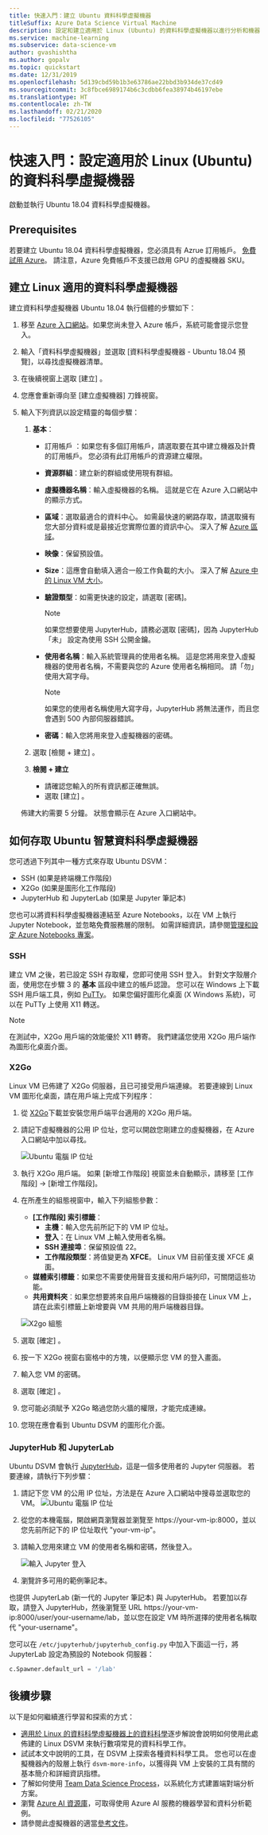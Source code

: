 ```yaml
---
title: 快速入門：建立 Ubuntu 資料科學虛擬機器
titleSuffix: Azure Data Science Virtual Machine
description: 設定和建立適用於 Linux (Ubuntu) 的資料科學虛擬機器以進行分析和機器學習服務。
ms.service: machine-learning
ms.subservice: data-science-vm
author: gvashishtha
ms.author: gopalv
ms.topic: quickstart
ms.date: 12/31/2019
ms.openlocfilehash: 5d139cbd59b1b3e63786ae22bbd3b934de37cd49
ms.sourcegitcommit: 3c8fbce6989174b6c3cdbb6fea38974b46197ebe
ms.translationtype: HT
ms.contentlocale: zh-TW
ms.lasthandoff: 02/21/2020
ms.locfileid: "77526105"
---
```

# <a name="quickstart-set-up-the-data-science-virtual-machine-for-linux-ubuntu"></a>快速入門：設定適用於 Linux (Ubuntu) 的資料科學虛擬機器

啟動並執行 Ubuntu 18.04 資料科學虛擬機器。

## <a name="prerequisites"></a>Prerequisites

若要建立 Ubuntu 18.04 資料科學虛擬機器，您必須具有 Azrue 訂用帳戶。 [免費試用 Azure](https://azure.com/free)。
請注意，Azure 免費帳戶不支援已啟用 GPU 的虛擬機器 SKU。

## <a name="create-your-data-science-virtual-machine-for-linux"></a>建立 Linux 適用的資料科學虛擬機器

建立資料科學虛擬機器 Ubuntu 18.04 執行個體的步驟如下：

1. 移至 [Azure 入口網站](https://portal.azure.com)。如果您尚未登入 Azure 帳戶，系統可能會提示您登入。
1. 輸入「資料科學虛擬機器」並選取 [資料科學虛擬機器 - Ubuntu 18.04 預覽]，以尋找虛擬機器清單。

1. 在後續視窗上選取 [建立]  。

1. 您應會重新導向至 [建立虛擬機器] 刀鋒視窗。
   
1. 輸入下列資訊以設定精靈的每個步驟：

    1. **基本**：
    
       * 訂用帳戶  ：如果您有多個訂用帳戶，請選取要在其中建立機器及計費的訂用帳戶。 您必須有此訂用帳戶的資源建立權限。
       * **資源群組**：建立新的群組或使用現有群組。
       * **虛擬機器名稱**：輸入虛擬機器的名稱。 這就是它在 Azure 入口網站中的顯示方式。
       * **區域**：選取最適合的資料中心。 如需最快速的網路存取，請選取擁有您大部分資料或是最接近您實際位置的資訊中心。 深入了解 [Azure 區域](https://azure.microsoft.com/global-infrastructure/regions/)。
       * **映像**：保留預設值。
       * **Size**：這應會自動填入適合一般工作負載的大小。 深入了解 [Azure 中的 Linux VM 大小](../../virtual-machines/linux/sizes.md)。
       * **驗證類型**：如需更快速的設定，請選取 [密碼]。 
         
         > [!NOTE]
         > 如果您想要使用 JupyterHub，請務必選取 [密碼]，因為 JupyterHub「未」  設定為使用 SSH 公開金鑰。

       * **使用者名稱**：輸入系統管理員的使用者名稱。 這是您將用來登入虛擬機器的使用者名稱，不需要與您的 Azure 使用者名稱相同。 請「勿」  使用大寫字母。
         
         > [!NOTE]
         > 如果您的使用者名稱使用大寫字母，JupyterHub 將無法運作，而且您會遇到 500 內部伺服器錯誤。

       * **密碼**：輸入您將用來登入虛擬機器的密碼。    
    
   1. 選取 [檢閱 + 建立]  。
   1. **檢閱 + 建立**
      * 請確認您輸入的所有資訊都正確無誤。 
      * 選取 [建立]  。
    
    佈建大約需要 5 分鐘。 狀態會顯示在 Azure 入口網站中。

## <a name="how-to-access-the-ubuntu-data-science-virtual-machine"></a>如何存取 Ubuntu 智慧資料科學虛擬機器

您可透過下列其中一種方式來存取 Ubuntu DSVM：

  * SSH (如果是終端機工作階段)
  * X2Go (如果是圖形化工作階段)
  * JupyterHub 和 JupyterLab (如果是 Jupyter 筆記本)

您也可以將資料科學虛擬機器連結至 Azure Notebooks，以在 VM 上執行 Jupyter Notebook，並忽略免費服務層的限制。 如需詳細資訊，請參閱[管理和設定 Azure Notebooks 專案](../../notebooks/configure-manage-azure-notebooks-projects.md#compute-tier)。

### <a name="ssh"></a>SSH

建立 VM 之後，若已設定 SSH 存取權，您即可使用 SSH 登入。 針對文字殼層介面，使用您在步驟 3 的 **基本** 區段中建立的帳戶認證。 您可以在 Windows 上下載 SSH 用戶端工具，例如 [PuTTy](https://www.putty.org)。 如果您偏好圖形化桌面 (X Windows 系統)，可以在 PuTTy 上使用 X11 轉送。

> [!NOTE]
> 在測試中，X2Go 用戶端的效能優於 X11 轉寄。 我們建議您使用 X2Go 用戶端作為圖形化桌面介面。

### <a name="x2go"></a>X2Go

Linux VM 已佈建了 X2Go 伺服器，且已可接受用戶端連線。 若要連線到 Linux VM 圖形化桌面，請在用戶端上完成下列程序：

1. 從 [X2Go](https://wiki.x2go.org/doku.php/doc:installation:x2goclient)下載並安裝您用戶端平台適用的 X2Go 用戶端。
1. 請記下虛擬機器的公用 IP 位址，您可以開啟您剛建立的虛擬機器，在 Azure 入口網站中加以尋找。

   ![Ubuntu 電腦 IP 位址](./media/dsvm-ubuntu-intro/ubuntu-ip-address.png)

1. 執行 X2Go 用戶端。 如果 [新增工作階段] 視窗並未自動顯示，請移至 [工作階段] -> [新增工作階段]。

1. 在所產生的組態視窗中，輸入下列組態參數：
   * **[工作階段] 索引標籤**：
     * **主機**：輸入您先前所記下的 VM IP 位址。
     * **登入**：在 Linux VM 上輸入使用者名稱。
     * **SSH 連接埠**：保留預設值 22。
     * **工作階段類型**：將值變更為 **XFCE**。 Linux VM 目前僅支援 XFCE 桌面。
   * **媒體索引標籤**：如果您不需要使用聲音支援和用戶端列印，可關閉這些功能。
   * **共用資料夾**︰如果您想要將來自用戶端機器的目錄掛接在 Linux VM 上，請在此索引標籤上新增要與 VM 共用的用戶端機器目錄。

   ![X2go 組態](./media/dsvm-ubuntu-intro/x2go-ubuntu.png)
1. 選取 [確定]  。
1. 按一下 X2Go 視窗右窗格中的方塊，以便顯示您 VM 的登入畫面。
1. 輸入您 VM 的密碼。
1. 選取 [確定]  。
1. 您可能必須賦予 X2Go 略過您防火牆的權限，才能完成連線。
1. 您現在應會看到 Ubuntu DSVM 的圖形化介面。 


### <a name="jupyterhub-and-jupyterlab"></a>JupyterHub 和 JupyterLab

Ubuntu DSVM 會執行 [JupyterHub](https://github.com/jupyterhub/jupyterhub)，這是一個多使用者的 Jupyter 伺服器。 若要連線，請執行下列步驟：

   1. 請記下您 VM 的公用 IP 位址，方法是在 Azure 入口網站中搜尋並選取您的 VM。
      ![Ubuntu 電腦 IP 位址](./media/dsvm-ubuntu-intro/ubuntu-ip-address.png)

   1. 從您的本機電腦，開啟網頁瀏覽器並瀏覽至 https:\//your-vm-ip:8000，並以您先前所記下的 IP 位址取代 "your-vm-ip"。
   1. 請輸入您用來建立 VM 的使用者名稱和密碼，然後登入。 

      ![輸入 Jupyter 登入](./media/dsvm-ubuntu-intro/jupyter-login.png)

   1. 瀏覽許多可用的範例筆記本。

也提供 JupyterLab (新一代的 Jupyter 筆記本) 與 JupyterHub。 若要加以存取，請登入 JupyterHub，然後瀏覽至 URL https:\//your-vm-ip:8000/user/your-username/lab，並以您在設定 VM 時所選擇的使用者名稱取代 "your-username"。

您可以在 `/etc/jupyterhub/jupyterhub_config.py` 中加入下面這一行，將 JupyterLab 設定為預設的 Notebook 伺服器：

```python
c.Spawner.default_url = '/lab'
```

## <a name="next-steps"></a>後續步驟

以下是如何繼續進行學習和探索的方式：

* [適用於 Linux 的資料科學虛擬機器上的資料科學](linux-dsvm-walkthrough.md)逐步解說會說明如何使用此處佈建的 Linux DSVM 來執行數項常見的資料科學工作。 
* 試試本文中說明的工具，在 DSVM 上探索各種資料科學工具。 您也可以在虛擬機器內的殼層上執行 `dsvm-more-info`，以獲得與 VM 上安裝的工具有關的基本簡介和詳細資訊指標。  
* 了解如何使用 [Team Data Science Process](https://aka.ms/tdsp)，以系統化方式建置端對端分析方案。
* 瀏覽 [Azure AI 資源庫](https://gallery.azure.ai/)，可取得使用 Azure AI 服務的機器學習和資料分析範例。
* 請參閱此虛擬機器的適當[參考文件](./reference-ubuntu-vm.md)。
